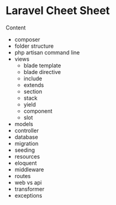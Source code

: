 # Laravel Cheet Sheet

Content 
- composer
- folder structure
- php artisan command line
- views
    - blade template
    - blade directive
    - include
    - extends
    - section
    - stack
    - yield
    - component
    - slot
- models
- controller
- database
- migration
- seeding
- resources
- eloquent 
- middleware
- routes 
- web vs api
- transformer 
- exceptions



